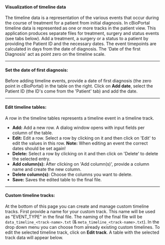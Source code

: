 #### Visualization of timeline data 

The timeline data is a representation of the various events that occur during the course of treatment for a patient from initial diagnosis. In cBioPortal timeline data is represented as one or more tracks in the patient view. This application produces separate files for treatment, surgery and status events (see tabs below). Add a treatment, a surgery or a status to a patient by providing the Patient ID and the necessary dates. The event timepoints are calculated in days from the date of diagnosis. The 'Date of the first Diagnosis' act as point zero on the timeline scale.

---

#### Set the date of first diagnosis:
Before adding timeline events, provide a date of first diagnosis (the zero point in cBioPortal) in the table on the right. Click on **Add date**, select the Patient ID (the ID's come from the 'Patient' tab) and add the date.

---

#### Edit timeline tables:

A row in the timeline tables represents a timeline event in a timeline track.

- **Add:** Add a new row. A dialog window opens with input fields per column of the table.
- **Edit:** Edit a row. Select a row by clicking on it and then click on 'Edit' to edit the values in this row. **Note:** When editing an event the correct dates should be set again!
- **Delete:** Select a row by clicking on it and then click on 'Delete' to delete the selected entry.
- **Add column(s):** After clicking on 'Add column(s)', provide a column name and create the new column.
- **Delete column(s):** Choose the columns you want to delete.
- **Save:** Saves the edited table to the final file.

---

#### Custom timeline tracks:

At the bottom of this page you can create and manage custom timeline tracks.
First provide a name for your custom track. This name will be used as "EVENT_TYPE" in the final file. The naming of the final file will be `data_timeline_<track-name>.txt` (& `meta_timeline_<track-name>.txt`). 
In the drop down menu you can choose from already existing custom timelines.
To edit the selected timeline track, click on **Edit track**. A table with the selected track data will appear below.
